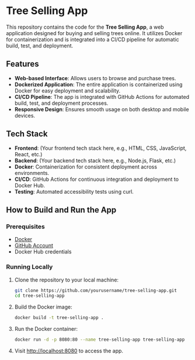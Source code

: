 
# Tree Selling App

This repository contains the code for the **Tree Selling App**, a web application designed for buying and selling trees online. It utilizes Docker for containerization and is integrated into a CI/CD pipeline for automatic build, test, and deployment.

## Features

- **Web-based Interface**: Allows users to browse and purchase trees.
- **Dockerized Application**: The entire application is containerized using Docker for easy deployment and scalability.
- **CI/CD Pipeline**: The app is integrated with GitHub Actions for automated build, test, and deployment processes.
- **Responsive Design**: Ensures smooth usage on both desktop and mobile devices.

## Tech Stack

- **Frontend**: (Your frontend tech stack here, e.g., HTML, CSS, JavaScript, React, etc.)
- **Backend**: (Your backend tech stack here, e.g., Node.js, Flask, etc.)
- **Docker**: Containerization for consistent deployment across environments.
- **CI/CD**: GitHub Actions for continuous integration and deployment to Docker Hub.
- **Testing**: Automated accessibility tests using curl.

## How to Build and Run the App

### Prerequisites

- [Docker](https://www.docker.com/get-started)
- [GitHub Account](https://github.com/)
- Docker Hub credentials

### Running Locally

1. Clone the repository to your local machine:

    ```bash
    git clone https://github.com/yourusername/tree-selling-app.git
    cd tree-selling-app
    ```

2. Build the Docker image:

    ```bash
    docker build -t tree-selling-app .
    ```

3. Run the Docker container:

    ```bash
    docker run -d -p 8080:80 --name tree-selling-app tree-selling-app
    ```

4. Visit [http://localhost:8080](http://localhost:8080) to access the app.




